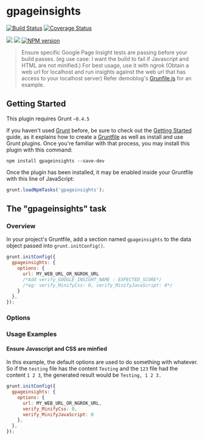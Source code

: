 # gpageinsights

[![Build Status](https://travis-ci.org/Weborrent/gpageinsights.svg?branch=master)](https://travis-ci.org/Weborrent/gpageinsights)
[![Coverage Status](https://img.shields.io/coveralls/Weborrent/gpageinsights.svg)](https://coveralls.io/r/Weborrent/gpageinsights)

<a href="https://david-dm.org/Weborrent/gpageinsights#info=dependencies&view=table"><img src="https://david-dm.org/Weborrent/gpageinsights.png"></a>
<a href="https://david-dm.org/Weborrent/gpageinsights#info=devDependencies&view=table"><img src="https://david-dm.org/Weborrent/gpageinsights/dev-status.svg"/></a>
<a href="http://badge.fury.io/js/gpageinsights"><img src="https://badge.fury.io/js/gpageinsights.svg" alt="NPM version"></a>
<br/>

> Ensure specific Google Page Insight tests are passing before your build passes.
> (eg use case: I want the build to fail if Javascript and HTML are not minified.)
> For best usage, use it with ngrok (Obtain a web url for localhost and run insights against the web url that has access to your localhost server)
> Refer demoblog's <a href="https://github.com/prasunsultania/demoblog/blob/master/Gruntfile.js" target="_blank">Grunfile.js</a> for an example.

## Getting Started
This plugin requires Grunt `~0.4.5`

If you haven't used [Grunt](http://gruntjs.com/) before, be sure to check out the [Getting Started](http://gruntjs.com/getting-started) guide, as it explains how to create a [Gruntfile](http://gruntjs.com/sample-gruntfile) as well as install and use Grunt plugins. Once you're familiar with that process, you may install this plugin with this command:

```shell
npm install gpageinsights --save-dev
```

Once the plugin has been installed, it may be enabled inside your Gruntfile with this line of JavaScript:

```js
grunt.loadNpmTasks('gpageinsights');
```

## The "gpageinsights" task

### Overview
In your project's Gruntfile, add a section named `gpageinsights` to the data object passed into `grunt.initConfig()`.

```js
grunt.initConfig({
  gpageinsights: {
    options: {
      url: MY_WEB_URL_OR_NGROK_URL
      /*Add verify_GOOGLE_INSIGHT_NAME : EXPECTED_SCORE*/
      /*eg: verify_MinifyCss: 0, verify_MinifyJavaScript: 0*/      
    }
  },
});
```

### Options

### Usage Examples

#### Ensure Javascript and CSS are minfied
In this example, the default options are used to do something with whatever. So if the `testing` file has the content `Testing` and the `123` file had the content `1 2 3`, the generated result would be `Testing, 1 2 3.`

```js
grunt.initConfig({
  gpageinsights: {
    options: {
      url: MY_WEB_URL_OR_NGROK_URL,      
      verify_MinifyCss: 0, 
      verify_MinifyJavaScript: 0
    },    
  },
});
```